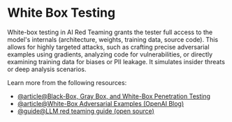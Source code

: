 # White Box Testing

White-box testing in AI Red Teaming grants the tester full access to the model's internals (architecture, weights, training data, source code). This allows for highly targeted attacks, such as crafting precise adversarial examples using gradients, analyzing code for vulnerabilities, or directly examining training data for biases or PII leakage. It simulates insider threats or deep analysis scenarios.

Learn more from the following resources:

- [@article@Black-Box, Gray Box, and White-Box Penetration Testing](https://www.eccouncil.org/cybersecurity-exchange/penetration-testing/black-box-gray-box-and-white-box-penetration-testing-importance-and-uses/)
- [@article@White-Box Adversarial Examples (OpenAI Blog)](https://openai.com/research/adversarial-robustness-toolbox)
- [@guide@LLM red teaming guide (open source)](https://www.promptfoo.dev/docs/red-team/)
